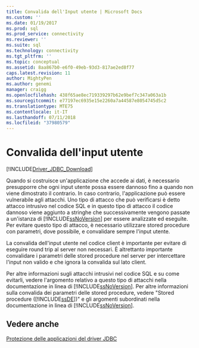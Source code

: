 ```yaml
---
title: Convalida dell'Input utente | Microsoft Docs
ms.custom: ''
ms.date: 01/19/2017
ms.prod: sql
ms.prod_service: connectivity
ms.reviewer: ''
ms.suite: sql
ms.technology: connectivity
ms.tgt_pltfrm: ''
ms.topic: conceptual
ms.assetid: 8aa867b0-e6f0-49eb-93d3-817ae2ed8f77
caps.latest.revision: 11
author: MightyPen
ms.author: genemi
manager: craigg
ms.openlocfilehash: 438f65ae8ec719339297b62e9bef7c347a063a1b
ms.sourcegitcommit: e77197ec6935e15e2260a7a44587e8054745d5c2
ms.translationtype: MTE75
ms.contentlocale: it-IT
ms.lasthandoff: 07/11/2018
ms.locfileid: "37980579"
---
```

# <a name="validating-user-input"></a>Convalida dell'input utente
[!INCLUDE[Driver_JDBC_Download](../../includes/driver_jdbc_download.md)]

  Quando si costruisce un'applicazione che accede ai dati, è necessario presupporre che ogni input utente possa essere dannoso fino a quando non viene dimostrato il contrario. In caso contrario, l'applicazione può essere vulnerabile agli attacchi. Uno tipo di attacco che può verificarsi è detto attacco intrusivo nel codice SQL e in questo tipo di attacco il codice dannoso viene aggiunto a stringhe che successivamente vengono passate a un'istanza di [!INCLUDE[ssNoVersion](../../includes/ssnoversion_md.md)] per essere analizzate ed eseguite. Per evitare questo tipo di attacco, è necessario utilizzare stored procedure con parametri, dove possibile, e convalidare sempre l'input utente.  
  
 La convalida dell'input utente nel codice client è importante per evitare di eseguire round trip al server non necessari. È altrettanto importante convalidare i parametri delle stored procedure nel server per intercettare l'input non valido e che ignora la convalida sul lato client.  
  
 Per altre informazioni sugli attacchi intrusivi nel codice SQL e su come evitarli, vedere l'argomento relativo a questo tipo di attacchi nella documentazione in linea di [!INCLUDE[ssNoVersion](../../includes/ssnoversion_md.md)]. Per altre informazioni sulla convalida dei parametri delle stored procedure, vedere "Stored procedure ([!INCLUDE[ssDE](../../includes/ssde_md.md)])" e gli argomenti subordinati nella documentazione in linea di [!INCLUDE[ssNoVersion](../../includes/ssnoversion_md.md)].  
  
## <a name="see-also"></a>Vedere anche  
 [Protezione delle applicazioni del driver JDBC](../../connect/jdbc/securing-jdbc-driver-applications.md)  
  
  
